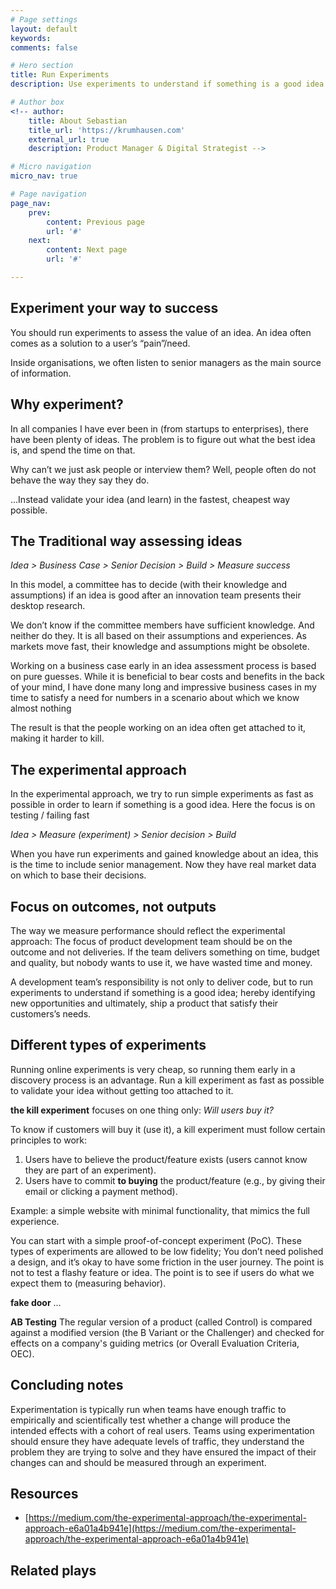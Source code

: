 ```yaml
---
# Page settings
layout: default
keywords:
comments: false

# Hero section
title: Run Experiments
description: Use experiments to understand if something is a good idea (and learn from this understanding).

# Author box
<!-- author:
    title: About Sebastian
    title_url: 'https://krumhausen.com'
    external_url: true
    description: Product Manager & Digital Strategist -->

# Micro navigation
micro_nav: true

# Page navigation
page_nav:
    prev:
        content: Previous page
        url: '#'
    next:
        content: Next page
        url: '#'

---
```


## Experiment your way to success
You should run experiments to assess the value of an idea. An idea often comes as a solution to a user’s “pain”/need.

Inside organisations, we often listen to senior managers as the main source of information.

## Why experiment?
In all companies I have ever been in (from startups to enterprises), there have been plenty of ideas. The problem is to figure out what the best idea is, and spend the time on that.

Why can’t we just ask people or interview them? Well, people often do not behave the way they say they do.

…Instead validate your idea (and learn) in the fastest, cheapest way possible.

## The Traditional way assessing ideas
*Idea > Business Case > Senior Decision > Build > Measure success*

In this model, a committee has to decide (with their knowledge and assumptions) if an idea is good after an innovation team presents their desktop research.

We don’t know if the committee members have sufficient knowledge. And neither do they. It is all based on their assumptions and experiences. As markets move fast, their knowledge and assumptions might be obsolete.

Working on a business case early in an idea assessment process is based on pure guesses. While it is beneficial to bear costs and benefits in the back of your mind, I have done many long and impressive business cases in my time to satisfy a need for numbers in a scenario about which we know almost nothing

The result is that the people working on an idea often get attached to it, making it harder to kill.

## The experimental approach
In the experimental approach, we try to run simple experiments as fast as possible in order to learn if something is a good idea. Here the focus is on testing / failing fast

*Idea > Measure (experiment) > Senior decision > Build*

When you have run experiments and gained knowledge about an idea, this is the time to include senior management. Now they have real market data on which to base their decisions.

## Focus on outcomes, not outputs
The way we measure performance should reflect the experimental approach: The focus of product development team should be on the outcome and not deliveries. If the team delivers something on time, budget and quality, but nobody wants to use it, we have wasted time and money.

A development team’s responsibility is not only to deliver code, but to run experiments to understand if something is a good idea; hereby identifying new opportunities and ultimately, ship a product that satisfy their customers’s needs.

## Different types of experiments
Running online experiments is very cheap, so running them early in a discovery process is an advantage. Run a kill experiment as fast as possible to validate your idea without getting too attached to it.

**the kill experiment** focuses on one thing only:
*Will users buy it?*

To know if customers will buy it (use it), a kill experiment must follow certain principles to work:

1. Users have to believe the product/feature exists (users cannot know they are part of an experiment).
1. Users have to commit **to buying** the product/feature (e.g., by giving their email or clicking a payment method).

Example: a simple website with minimal functionality, that mimics the full experience.

You can start with a simple proof-of-concept experiment (PoC). These types of experiments are allowed to be low fidelity; You don’t need polished a design, and it’s okay to have some friction in the user journey. The point is not to test a flashy feature or idea. The point is to see if users do what we expect them to (measuring behavior).


**fake door**
...

**AB Testing**
The regular version of a product (called Control) is compared against a modified version (the B Variant or the Challenger) and checked for effects on a company's guiding metrics (or Overall Evaluation Criteria, OEC).

## Concluding notes
Experimentation is typically run when teams have enough traffic to empirically and scientifically test whether a change will produce the intended effects with a cohort of real users. Teams using experimentation should ensure they have adequate levels of traffic, they understand the problem they are trying to solve and they have ensured the impact of their changes can and should be measured through an experiment.


## Resources
- [https://medium.com/the-experimental-approach/the-experimental-approach-e6a01a4b941e](https://medium.com/the-experimental-approach/the-experimental-approach-e6a01a4b941e)

## Related plays